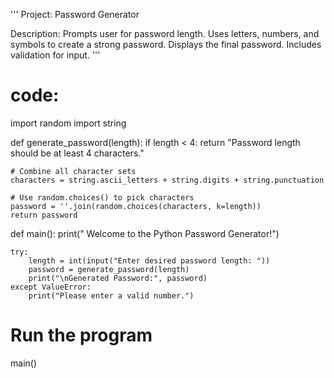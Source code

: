 '''
Project: Password Generator

Description:
Prompts user for password length.
Uses letters, numbers, and symbols to create a strong password.
Displays the final password.
Includes validation for input.
'''
# code:

import random
import string

def generate_password(length):
    if length < 4:
        return "Password length should be at least 4 characters."

    # Combine all character sets
    characters = string.ascii_letters + string.digits + string.punctuation

    # Use random.choices() to pick characters
    password = ''.join(random.choices(characters, k=length))
    return password

def main():
    print(" Welcome to the Python Password Generator!")

    try:
        length = int(input("Enter desired password length: "))
        password = generate_password(length)
        print("\nGenerated Password:", password)
    except ValueError:
        print("Please enter a valid number.")

# Run the program
main()
